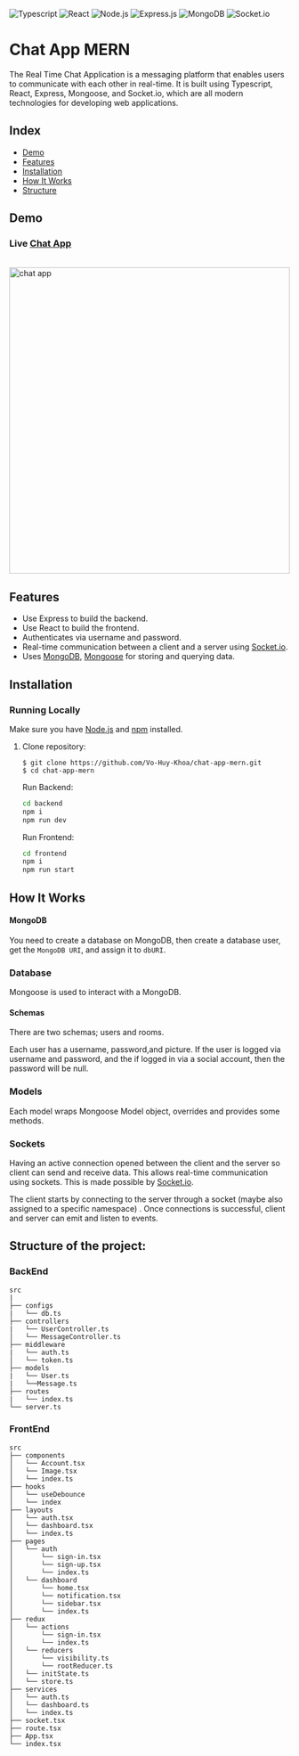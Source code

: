 ![Typescript](https://img.shields.io/badge/-TypeScript-007acc?logo=typescript&logoColor=white&style=for-the-badge)
![React](https://img.shields.io/badge/react-%2320232a.svg?style=for-the-badge&logo=react&logoColor=%2361DAFB)
![Node.js](https://img.shields.io/badge/node.js-339933.svg?style=for-the-badge&logo=Node%2Ejs&logoColor=white)
![Express.js](https://img.shields.io/badge/express.js-%23404d59.svg?style=for-the-badge&logo=express&logoColor=%2361DAFB)
![MongoDB](https://img.shields.io/badge/MongoDB-47A248.svg?style=for-the-badge&logo=MongoDB&logoColor=white)
![Socket.io](https://img.shields.io/badge/socket.io-010101.svg?style=for-the-badge&logo=Socket%2Eio&logoColor=white)

# Chat App MERN
The Real Time Chat Application is a messaging platform that enables users to communicate with each other in real-time. It is built using Typescript, React, Express, Mongoose, and Socket.io, which are all modern technologies for developing web applications.

## Index

- [Demo](#demo)
- [Features](#features)
- [Installation](#installation)
- [How It Works](#how-it-works)
- [Structure](#structure)

## Demo

<h3 name="demo">Live <a href="https://chatapp-vo-huy-khoa.vercel.app/">Chat App</a></h3>
<!-- https://ezgif.com/ -->
<br>
<img src="https://user-images.githubusercontent.com/78124749/223079377-2d9426ef-b157-4b80-a6b7-facceff67f79.gif" width="100%" height="550" alt="chat app" />
<br>

## Features<a name="features"></a>

- Use Express to build the backend.
- Use React to build the frontend.
- Authenticates via username and password.
- Real-time communication between a client and a server using [Socket.io](https://github.com/socketio/socket.io).
- Uses [MongoDB](https://github.com/mongodb/mongo), [Mongoose](https://github.com/Automattic/mongoose) for storing and querying data.

## Installation<a name="installation"></a>

### Running Locally

Make sure you have [Node.js](https://nodejs.org/) and [npm](https://www.npmjs.com/) installed.

1. Clone repository:

   ```
   $ git clone https://github.com/Vo-Huy-Khoa/chat-app-mern.git
   $ cd chat-app-mern
   ```

   Run Backend:

   ```bash
   cd backend
   npm i
   npm run dev
   ```

   Run Frontend:

   ```bash
   cd frontend
   npm i
   npm run start
   ```

## How It Works<a name="how-it-works"></a>

#### MongoDB

You need to create a database on MongoDB, then create a database user, get the `MongoDB URI`, and assign it to `dbURI`.

### Database<a name="database"></a>

Mongoose is used to interact with a MongoDB.

#### Schemas

There are two schemas; users and rooms.

Each user has a username, password,and picture. If the user is logged via username and password, and the if logged in via a social account, then the password will be null.

### Models<a name="models"></a>

Each model wraps Mongoose Model object, overrides and provides some methods.

### Sockets<a name="sockets"></a>

Having an active connection opened between the client and the server so client can send and receive data. This allows real-time communication using sockets. This is made possible by [Socket.io](https://github.com/socketio/socket.io).

The client starts by connecting to the server through a socket (maybe also assigned to a specific namespace) . Once connections is successful, client and server can emit and listen to events.

## Structure of the project: <a name='structure'></a>

### BackEnd

```text
src
|
├── configs
|   └── db.ts
├── controllers
|   └── UserController.ts
│   └── MessageController.ts
├── middleware
|   └── auth.ts
│   └── token.ts
├── models
|   └── User.ts
|   └──Message.ts
├── routes
|   └── index.ts
└── server.ts
```

### FrontEnd

```text
src
├── components
│   └── Account.tsx
│   └── Image.tsx
│   └── index.ts
├── hooks
│   └── useDebounce
│   └── index
├── layouts
│   └── auth.tsx
│   └── dashboard.tsx
│   └── index.ts
├── pages
│   └── auth
│       └── sign-in.tsx
│       └── sign-up.tsx
│       └── index.ts
│   └── dashboard
│       └── home.tsx
│       └── notification.tsx
│       └── sidebar.tsx
│       └── index.ts
├── redux
│   └── actions
│       └── sign-in.tsx
│       └── index.ts
│   └── reducers
│       └── visibility.ts
│       └── rootReducer.ts
│   └── initState.ts
│   └── store.ts
├── services
│   └── auth.ts
│   └── dashboard.ts
│   └── index.ts
├── socket.tsx
├── route.tsx
├── App.tsx
└── index.tsx

```

<!-- Folder structure is based on productivity and some personal preferences:

src
├── App.css                 * Main app styles.
├── App.tsx                 * Main app component.
├── api                     * Abstractions for making API requests
├── assets                  * Assets that are imported into your components(images, custom svg, etc).
│   └── ...
├── components              * Components of the projects that are not the main views.
│   └── ui                  * Generic and reusable across the whole app. Presentational components eg. Buttons, Inputs, Checkboxes.
│   └── layout              * Unique and one time use components that will help with app structure.
│   └── <domain component>  * Belong to a specific domain. Reusable in different pages.
│   └── ...
├── plugins                 * Init and config plugins(moment, material-ui, adal, etc).
│   └── ...
├── index.tsx               * Entry point of the application.
├── services                * All the common services. e.g. Authentication, hubs, etc.
├── store                   * The Redux action types in action-type.ts, reducers, selectors and main store in the sub-folders.
│   ├── index.ts
│   └── middlewares         * Store middlewares.
│   └── sagas               * Saga files in case of redux-saga.
│   └── modules             * Store modules/ducks structure.
│       └── smallModule.ts  * Small modules can contain actions, action types, reducers and selectors in the same file.
│       └── bigModule       * Big modules should be composed by separated files for actions, action types, reducer and selectors.
│           └── index.ts
│           └── actions.ts
│           └── ...
├── styles/theme            * All common styles (css) or theme (sass, styled-components).
├── utils                   * Functions (for tests, for regex value testing, constants or filters.)
│   └── ...
├── pages                   * Routed components that represents pages(Presentational Components Only).
│   └── ...
└── .vscode                 * VS Code workspace settings to work with ESLint rules and formatting
                              (you can also lint or fix on save 😉). -->
